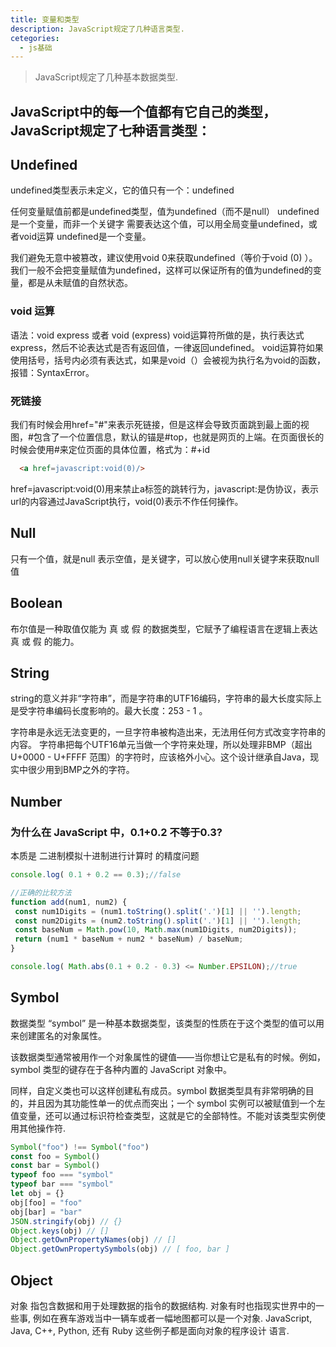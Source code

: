 ```yaml
---
title: 变量和类型
description: JavaScript规定了几种语言类型.
cetegories: 
  - js基础
---
```


> JavaScript规定了几种基本数据类型.

<!-- more -->
## JavaScript中的每一个值都有它自己的类型，JavaScript规定了七种语言类型：

## Undefined
undefined类型表示未定义，它的值只有一个：undefined 

任何变量赋值前都是undefined类型，值为undefined（而不是null） undefined是一个变量，而非一个关键字 需要表达这个值，可以用全局变量undefined，或者void运算 undefined是一个变量。

我们避免无意中被篡改，建议使用void 0来获取undefined（等价于void (0) ）。我们一般不会把变量赋值为undefined，这样可以保证所有的值为undefined的变量，都是从未赋值的自然状态。

### void 运算
语法：void express 或者 void (express) void运算符所做的是，执行表达式express，然后不论表达式是否有返回值，一律返回undefined。 void运算符如果使用括号，括号内必须有表达式，如果是void（）会被视为执行名为void的函数，报错：SyntaxError。

### 死链接
我们有时候会用href="#"来表示死链接，但是这样会导致页面跳到最上面的视图，#包含了一个位置信息，默认的锚是#top，也就是网页的上端。在页面很长的时候会使用#来定位页面的具体位置，格式为：#+id
```html
  <a href=javascript:void(0)/>
```
href=javascript:void(0)用来禁止a标签的跳转行为，javascript:是伪协议，表示url的内容通过JavaScript执行，void(0)表示不作任何操作。

## Null
只有一个值，就是null 表示空值，是关键字，可以放心使用null关键字来获取null值

## Boolean
布尔值是一种取值仅能为 真 或 假 的数据类型，它赋予了编程语言在逻辑上表达真 或 假 的能力。

## String
string的意义并非“字符串”，而是字符串的UTF16编码，字符串的最大长度实际上是受字符串编码长度影响的。最大长度：253 - 1 。 

字符串是永远无法变更的，一旦字符串被构造出来，无法用任何方式改变字符串的内容。 字符串把每个UTF16单元当做一个字符来处理，所以处理非BMP（超出 U+0000 - U+FFFF 范围）的字符时，应该格外小心。这个设计继承自Java，现实中很少用到BMP之外的字符。

## Number
### 为什么在 JavaScript 中，0.1+0.2 不等于0.3?

本质是 二进制模拟十进制进行计算时 的精度问题
```javascript
console.log( 0.1 + 0.2 == 0.3);//false 

//正确的比较方法
function add(num1, num2) {
 const num1Digits = (num1.toString().split('.')[1] || '').length;
 const num2Digits = (num2.toString().split('.')[1] || '').length;
 const baseNum = Math.pow(10, Math.max(num1Digits, num2Digits));
 return (num1 * baseNum + num2 * baseNum) / baseNum;
}

console.log( Math.abs(0.1 + 0.2 - 0.3) <= Number.EPSILON);//true
```

## Symbol
数据类型 “symbol” 是一种基本数据类型，该类型的性质在于这个类型的值可以用来创建匿名的对象属性。

该数据类型通常被用作一个对象属性的键值——当你想让它是私有的时候。例如，symbol 类型的键存在于各种内置的 JavaScript 对象中。

同样，自定义类也可以这样创建私有成员。symbol 数据类型具有非常明确的目的，并且因为其功能性单一的优点而突出；一个 symbol 实例可以被赋值到一个左值变量，还可以通过标识符检查类型，这就是它的全部特性。不能对该类型实例使用其他操作符.
```javascript
Symbol("foo") !== Symbol("foo")
const foo = Symbol()
const bar = Symbol()
typeof foo === "symbol"
typeof bar === "symbol"
let obj = {}
obj[foo] = "foo"
obj[bar] = "bar"
JSON.stringify(obj) // {}
Object.keys(obj) // []
Object.getOwnPropertyNames(obj) // []
Object.getOwnPropertySymbols(obj) // [ foo, bar ]
```

## Object
对象 指包含数据和用于处理数据的指令的数据结构. 对象有时也指现实世界中的一些事, 例如在赛车游戏当中一辆车或者一幅地图都可以是一个对象. JavaScript, Java, C++, Python, 还有 Ruby 这些例子都是面向对象的程序设计 语言.
